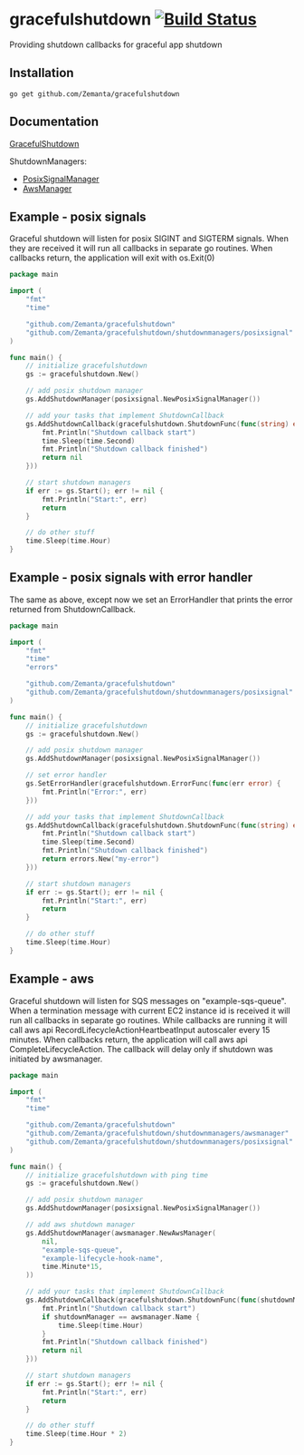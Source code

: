 # gracefulshutdown [![Build Status](https://travis-ci.org/Zemanta/gracefulshutdown.svg)](https://travis-ci.org/Zemanta/gracefulshutdown)

Providing shutdown callbacks for graceful app shutdown

## Installation

```
go get github.com/Zemanta/gracefulshutdown
```

## Documentation

[GracefulShutdown](http://godoc.org/github.com/Zemanta/gracefulshutdown)

ShutdownManagers:
- [PosixSignalManager](http://godoc.org/github.com/Zemanta/gracefulshutdown/shutdownmanagers/posixsignal)
- [AwsManager](http://godoc.org/github.com/Zemanta/gracefulshutdown/shutdownmanagers/awsmanager)

## Example - posix signals

Graceful shutdown will listen for posix SIGINT and SIGTERM signals. When they are received it will run all callbacks in separate go routines. When callbacks return, the application will exit with os.Exit(0)

```go
package main

import (
	"fmt"
	"time"

	"github.com/Zemanta/gracefulshutdown"
	"github.com/Zemanta/gracefulshutdown/shutdownmanagers/posixsignal"
)

func main() {
	// initialize gracefulshutdown
	gs := gracefulshutdown.New()

	// add posix shutdown manager
	gs.AddShutdownManager(posixsignal.NewPosixSignalManager())

	// add your tasks that implement ShutdownCallback
	gs.AddShutdownCallback(gracefulshutdown.ShutdownFunc(func(string) error {
		fmt.Println("Shutdown callback start")
		time.Sleep(time.Second)
		fmt.Println("Shutdown callback finished")
		return nil
	}))

	// start shutdown managers
	if err := gs.Start(); err != nil {
		fmt.Println("Start:", err)
		return
	}

	// do other stuff
	time.Sleep(time.Hour)
}
```

## Example - posix signals with error handler

The same as above, except now we set an ErrorHandler that prints the error returned from ShutdownCallback.

```go
package main

import (
	"fmt"
	"time"
	"errors"

	"github.com/Zemanta/gracefulshutdown"
	"github.com/Zemanta/gracefulshutdown/shutdownmanagers/posixsignal"
)

func main() {
	// initialize gracefulshutdown
	gs := gracefulshutdown.New()

	// add posix shutdown manager
	gs.AddShutdownManager(posixsignal.NewPosixSignalManager())

	// set error handler
	gs.SetErrorHandler(gracefulshutdown.ErrorFunc(func(err error) {
		fmt.Println("Error:", err)
	}))

	// add your tasks that implement ShutdownCallback
	gs.AddShutdownCallback(gracefulshutdown.ShutdownFunc(func(string) error {
		fmt.Println("Shutdown callback start")
		time.Sleep(time.Second)
		fmt.Println("Shutdown callback finished")
		return errors.New("my-error")
	}))

	// start shutdown managers
	if err := gs.Start(); err != nil {
		fmt.Println("Start:", err)
		return
	}

	// do other stuff
	time.Sleep(time.Hour)
}
```

## Example - aws

Graceful shutdown will listen for SQS messages on "example-sqs-queue". When a termination message with current EC2 instance id is received it will run all callbacks in separate go routines. While callbacks are running it will call aws api RecordLifecycleActionHeartbeatInput autoscaler every 15 minutes. When callbacks return, the application will call aws api CompleteLifecycleAction. The callback will delay only if shutdown was initiated by awsmanager.

```go
package main

import (
	"fmt"
	"time"

	"github.com/Zemanta/gracefulshutdown"
	"github.com/Zemanta/gracefulshutdown/shutdownmanagers/awsmanager"
	"github.com/Zemanta/gracefulshutdown/shutdownmanagers/posixsignal"
)

func main() {
	// initialize gracefulshutdown with ping time
	gs := gracefulshutdown.New()

	// add posix shutdown manager
	gs.AddShutdownManager(posixsignal.NewPosixSignalManager())

	// add aws shutdown manager
	gs.AddShutdownManager(awsmanager.NewAwsManager(
		nil,
		"example-sqs-queue",
		"example-lifecycle-hook-name",
		time.Minute*15,
	))

	// add your tasks that implement ShutdownCallback
	gs.AddShutdownCallback(gracefulshutdown.ShutdownFunc(func(shutdownManager string) error {
		fmt.Println("Shutdown callback start")
		if shutdownManager == awsmanager.Name {
			time.Sleep(time.Hour)
		}
		fmt.Println("Shutdown callback finished")
		return nil
	}))

	// start shutdown managers
	if err := gs.Start(); err != nil {
		fmt.Println("Start:", err)
		return
	}

	// do other stuff
	time.Sleep(time.Hour * 2)
}
```
